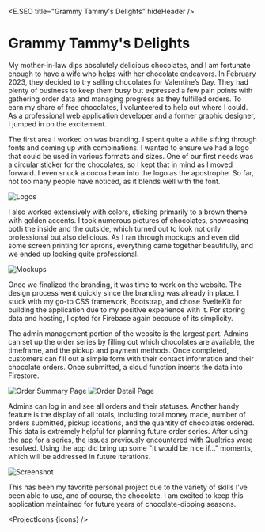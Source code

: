 <script>
  import * as E from "$components/Elemental";
  import ProjectIcons from "$components/ProjectIcons.svelte"
  import ProjectBtnLink from "$components/ProjectBtnLink.svelte"
  let icons = [
    "SvelteKit",
    "TypeScript",
    "Firebase",
    "Bootstrap",
    "Sass",
    "Figma",
    "GitHub",
    "Affinity-Photo",
    "Affinity-Designer",
  ]
</script>

<E.SEO title="Grammy Tammy's Delights" hideHeader  />

# Grammy Tammy's Delights

My mother-in-law dips absolutely delicious chocolates, and I am fortunate enough to have a wife who helps with her chocolate endeavors. In February 2023, they decided to try selling chocolates for Valentine’s Day. They had plenty of business to keep them busy but expressed a few pain points with gathering order data and managing progress as they fulfilled orders. To earn my share of free chocolates, I volunteered to help out where I could. As a professional web application developer and a former graphic designer, I jumped in on the excitement.

The first area I worked on was branding. I spent quite a while sifting through fonts and coming up with combinations. I wanted to ensure we had a logo that could be used in various formats and sizes. One of our first needs was a circular sticker for the chocolates, so I kept that in mind as I moved forward. I even snuck a cocoa bean into the logo as the apostrophe. So far, not too many people have noticed, as it blends well with the font.

<img src="/images/optimized/projects/gtd/lg_gtd-logos.png" alt="Logos" />

I also worked extensively with colors, sticking primarily to a brown theme with golden accents. I took numerous pictures of chocolates, showcasing both the inside and the outside, which turned out to look not only professional but also delicious. As I ran through mockups and even did some screen printing for aprons, everything came together beautifully, and we ended up looking quite professional.

<img src="/images/optimized/projects/gtd/lg_gtd-mockups.png" alt="Mockups" />

Once we finalized the branding, it was time to work on the website. The design process went quickly since the branding was already in place. I stuck with my go-to CSS framework, Bootstrap, and chose SvelteKit for building the application due to my positive experience with it. For storing data and hosting, I opted for Firebase again because of its simplicity.

The admin management portion of the website is the largest part. Admins can set up the order series by filling out which chocolates are available, the timeframe, and the pickup and payment methods. Once completed, customers can fill out a simple form with their contact information and their chocolate orders. Once submitted, a cloud function inserts the data into Firestore.

<img src="/images/optimized/projects/gtd/lg_gtd-order-summary.png" alt="Order Summary Page" />
<img src="/images/optimized/projects/gtd/lg_gtd-order-detail.png" alt="Order Detail Page" />

Admins can log in and see all orders and their statuses. Another handy feature is the display of all totals, including total money made, number of orders submitted, pickup locations, and the quantity of chocolates ordered. This data is extremely helpful for planning future order series. After using the app for a series, the issues previously encountered with Qualtrics were resolved. Using the app did bring up some "It would be nice if..." moments, which will be addressed in future iterations.

<img src="/images/optimized/projects/gtd/lg_gtd-screenshot.png" alt="Screenshot" />
<ProjectBtnLink href="https://grammytammysdelights.com"></ProjectBtnLink>

This has been my favorite personal project due to the variety of skills I've been able to use, and of course, the chocolate. I am excited to keep this application maintained for future years of chocolate-dipping seasons.

<ProjectIcons {icons} />
